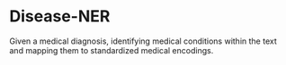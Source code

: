 # Disease-NER
Given a medical diagnosis, identifying medical conditions within the text and mapping them to standardized medical encodings.
